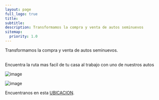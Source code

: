 ```yaml
---
layout: page
full_logo: true
title: 
subtitle: 
description: Transformamos la compra y venta de autos seminuevos
sitemap:
  priority: 1.0
---
```

<p class="describe-text">Transformamos la compra y venta de autos seminuevos.</p>
<br>
Encuentra la ruta mas facil de tu casa al trabajo con uno de nuestros autos 

![image](https://user-images.githubusercontent.com/126732334/228948443-ef2fd094-1237-4c49-872f-5624e646ea5c.png)

![image](![image](https://user-images.githubusercontent.com/126732334/235815396-a8cd83cd-2f9a-4843-b0b5-da01dcaebb57.png)
)

Encuentranos en esta [UBICACION](https://www.google.com.mx/maps/place/AUTOANGAR+TEPEPAN/@19.2817821,-99.2028503,13z/data=!4m9!1m2!2m1!1sventa+de+automoviles+cdmx!3m5!1s0x85ce010519d28bc9:0x455e0c3dcfc01f88!8m2!3d19.2817821!4d-99.1369323!16s%2Fg%2F11fmsg8fcv).

<br>
<br>
<br>
<br>
<br>
<br>
<br>
